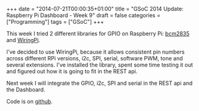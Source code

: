 +++
date = "2014-07-21T00:00:35+01:00"
title = "GSoC 2014 Update: Raspberry Pi Dashboard - Week 9"
draft = false
categories = ["Programming"]
tags = ["GSoC"]
+++

This week I tried 2 different libraries for GPIO on Raspberry Pi: [bcm2835](http://www.airspayce.com/mikem/bcm2835/) and [WiringPi](http://wiringpi.com/).

I've decided to use WiringPi, because it allows consistent pin numbers across different RPi versions, i2c, SPI, serial, software PWM, tone and several extensions. I've installed the library, spent some time testing it out and figured out how it is going to fit in the REST api.

Next week I will integrate the GPIO, i2c, SPI and serial in the REST api and the Dashboard.

Code is on [github](https://github.com/matematik7/duda-raspberry).
